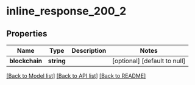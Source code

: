 # inline_response_200_2

## Properties
Name | Type | Description | Notes
------------ | ------------- | ------------- | -------------
**blockchain** | **string** |  | [optional] [default to null]

[[Back to Model list]](../README.md#documentation-for-models) [[Back to API list]](../README.md#documentation-for-api-endpoints) [[Back to README]](../README.md)


